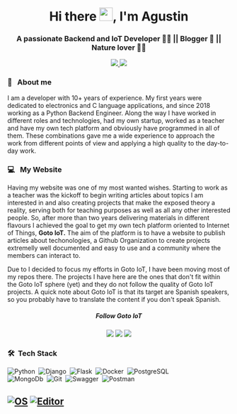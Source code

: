 <h1 align="center">Hi there <img src="https://media.giphy.com/media/hvRJCLFzcasrR4ia7z/giphy.gif" width="30px">, I'm Agustin</h1>
<h3 align="center">A passionate Backend and IoT Developer 👨‍💻 || Blogger 📝 || Nature lover 🚵‍♂️ </h3>
<div align="center">
   <a href='https://www.linkedin.com/in/agustin-bassi/'>
    <img src="https://img.shields.io/badge/-Agustin%20Bassi-blue?style=flat-square&logo=Linkedin&logoColor=white&link=https://www.linkedin.com/in/agustin-bassi/">
  <a/>
     <a href='mailto:jagustinbassi@gmail.com'>
    <img src="https://img.shields.io/badge/-Agustin%20Bassi-c14438?style=flat&logo=Gmail&logoColor=white&link=mailto:jagustinbassi@gmail.com">
  <a/>
       </div>
 
### 👤 &nbsp; About me 

I am a developer with 10+ years of experience. My first years were dedicated to electronics and C language applications, and since 2018 working as a Python Backend Engineer. Along the way I have worked in different roles and technologies, had my own startup, worked as a teacher and have my own tech platform and obviously have programmed in all of them. These combinations gave me a wide experience to approach the work from different points of view and applying a high quality to the day-to-day work.

### 💻 &nbsp; My Website
     
Having my website was one of my most wanted wishes. Starting to work as a teacher was the kickoff to begin writing articles about topics I am interested in and also creating projects that make the exposed theory a reality, serving both for teaching purposes as well as all any other interested people. So, after more than two years delivering materials in different flavours I achieved the goal to get my own tech platform oriented to Internet of Things, **Goto IoT.** The aim of the platform is to have a website to publish articles about techonologies, a Github Organization to create projects extremelly well documented and easy to use and a community where the members can interact to. 

Due to I decided to focus my efforts in Goto IoT, I have been moving most of my repos there. The projects I have here are the ones that don't fit within the Goto IoT sphere (yet) and they do not follow the quality of Goto IoT projects. A quick note about Goto IoT is that its target are Spanish speakers, so you probably have to translate the content if you don't speak Spanish.

<h5 align="center">Follow Goto IoT</h5>
<div align="center">
  <a href="https://www.gotoiot.com/" target="blank"><img src="https://img.shields.io/badge/-Goto%20IoT%20Site-47CCCC?style=flat&logo=Google-Chrome&logoColor=white&link=https://www.gotoiot.com/" /></a>
   <a href="https://github.com/gotoiot" target="blank"><img src="https://img.shields.io/badge/-Github%20Organization-000000?style=flat&logo=Github&logoColor=white&link=https://github.com/gotoiot" /></a>
   <a href="https://twitter.com/gotoiot" target="blank"><img src="https://img.shields.io/badge/-Twitter-1DA1F2?&style=flat&logo=twitter&logoColor=white&link=https://twitter.com/gotoiot" /></a> 
   <a href="https://groups.google.com/g/gotoiot" target="https://img.shields.io/badge/-Goto%20IoT%20Community-47CCCC?style=flat&logo=Google-Groups&logoColor=white&link=https://groups.google.com/g/gotoiot" /></a> 
   
</div>

### 🛠 &nbsp;Tech Stack

![Python](https://img.shields.io/badge/-Python-05122A?style=flat&logo=python)&nbsp;
![Django](https://img.shields.io/badge/-Django-05122A?style=flat&logo=django)&nbsp;
![Flask](https://img.shields.io/badge/-Flask-05122A?style=flat&logo=flask)&nbsp;
![Docker](https://img.shields.io/badge/-Docker-05122A?style=flat&logo=docker)&nbsp;
![PostgreSQL](https://img.shields.io/badge/-PostgreSQL-05122A?style=flat&logo=PostgreSQL)&nbsp;   
![MongoDb](https://img.shields.io/badge/-MongoDB-05122A?style=flat&logo=mongodb)&nbsp;
![Git](https://img.shields.io/badge/-Git-05122A?style=flat&logo=git)&nbsp;
![Swagger](https://img.shields.io/badge/-Swagger-05122A?style=flat&logo=swagger)&nbsp;
![Postman](https://img.shields.io/badge/-Postman-05122A?style=flat&logo=postman)&nbsp;

[![OS](https://img.shields.io/ubuntu/v/ubuntu-wallpapers/focal?label=OS&logo=Ubuntu)](https://en.wikipedia.org/wiki/MacOS)
[![Editor](https://img.shields.io/badge/Editor-VSCode-blue?style=flat-square&logo=visual-studio-code&logoColor=white)](https://code.visualstudio.com/)
---
    
<!--

### 🛠 &nbsp;My interesets
     
     
<p align="center">
<a href="https://twitter.com/safaelmali" target="blank"><img src="https://img.shields.io/badge/twitter-%231DA1F2.svg?&style=for-the-badge&logo=twitter&logoColor=white" height=25 /></a> 
<a href="https://linkedin.com/in/tsafaelmali" target="blank"><img src="https://img.shields.io/badge/linkedin-%230077B5.svg?&style=for-the-badge&logo=linkedin&logoColor=white" height=25 /></a> 
<a target="_blank" href="mailto:tsafaelmali@gmail.com"><img src="https://img.shields.io/badge/-Gmail-D14836?style=for-the-badge&logo=Gmail&logoColor=white" height=25/></a>
<a href="https://instagram.com/safaelmali" target="blank"><img src="https://img.shields.io/badge/instagram-%23E4405F.svg?&style=for-the-badge&logo=instagram&logoColor=white" height=25 /></a> 
<a href="https://medium.com/@tsafaelmali" target="blank"><img src="https://img.shields.io/badge/medium-%2312100E.svg?&style=for-the-badge&logo=medium&logoColor=white" height=25></a> 
<a href="https://dev.to/safaelmali" target="blank"><img src="https://img.shields.io/badge/DEV.TO-%230A0A0A.svg?&style=for-the-badge&logo=dev-dot-to&logoColor=white" height=25 /></a>
<a href="https://safaelmali.com/" target="blank"><img src="https://img.shields.io/badge/-Website-47CCCC?style=flat&logo=Google-Chrome&logoColor=white&link=https://safaelmali.com/" height=25 /></a>
</p>

**agustinBassi/agustinBassi** is a ✨ _special_ ✨ repository because its `README.md` (this file) appears on your GitHub profile.

* [LinkedIn](https://www.linkedin.com/in/agustin-bassi/)
* [Github](https://github.com/agustinBassi)
* [Dockerhub](https://hub.docker.com/u/abassi)
* [Goto IoT site](https://www.gotoiot.com)

Here are some ideas to get you started:

- 🔭 I’m currently working on ...
- 🌱 I’m currently learning ...
- 👯 I’m looking to collaborate on ...
- 🤔 I’m looking for help with ...
- 💬 Ask me about ...
- 📫 How to reach me: ...
- 😄 Pronouns: ...
- ⚡ Fun fact: ...
-->
